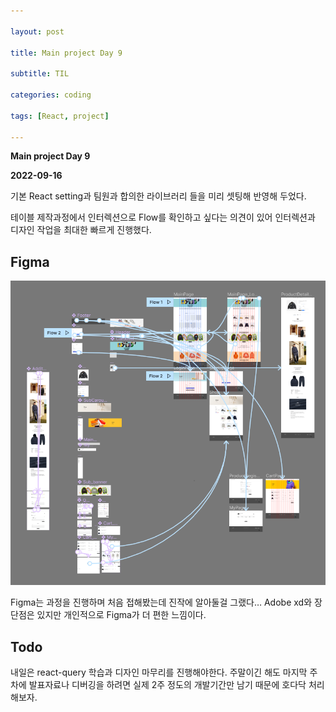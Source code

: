 ```yaml
---

layout: post

title: Main project Day 9

subtitle: TIL

categories: coding

tags: [React, project]

---
```

**Main project Day 9**

**2022-09-16**

기본 React setting과 팀원과 합의한 라이브러리 들을 미리 셋팅해 반영해 두었다.

테이블 제작과정에서 인터렉션으로 Flow를 확인하고 싶다는 의견이 있어 인터렉션과 디자인 작업을 최대한 빠르게 진행했다.

## Figma

![Untitled](/post-img/figma05.png)

Figma는 과정을 진행하며 처음 접해봤는데 진작에 알아둘걸 그랬다… Adobe xd와 장단점은 있지만 개인적으로 Figma가 더 편한 느낌이다.

## Todo

내일은 react-query 학습과 디자인 마무리를 진행해야한다. 주말이긴 해도 마지막 주차에 발표자료나 디버깅을 하려면 실제 2주 정도의 개발기간만 남기 때문에 호다닥 처리해보자.